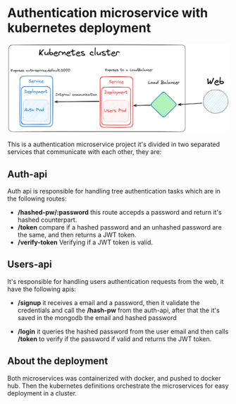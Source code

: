 # Authentication microservice with kubernetes deployment

![kubernetes cluster](./draw.png "kubernetes cluster")

This is a authentication microservice project it's divided in two separated services that communicate with each other, they are:

## Auth-api

Auth api is responsible for handling tree authentication tasks which are in the following routes:

- **/hashed-pw/:password** this route accepds a password and return it's hashed counterpart.
- **/token** compare if a hashed password and an unhashed password are the same, and then returns a JWT token.
- **/verify-token** Verifying if a JWT token is valid.

## Users-api

It's responsible for handling users authentication requests from the web, it have the following apis:

- **/signup** it receives a email and a password, then it validate the credentials and call the **/hash-pw** from the auth-api, after that the it's saved in the mongodb the email and hashed password

- **/login** it queries the hashed password from the user email and then calls **/token** to verify if the password if valid and returns the JWT token.

## About the deployment

Both microservices was containerized with docker, and pushed to docker hub. Then the kubernetes definitions orchestrate the microservices for easy deployment in a cluster.

